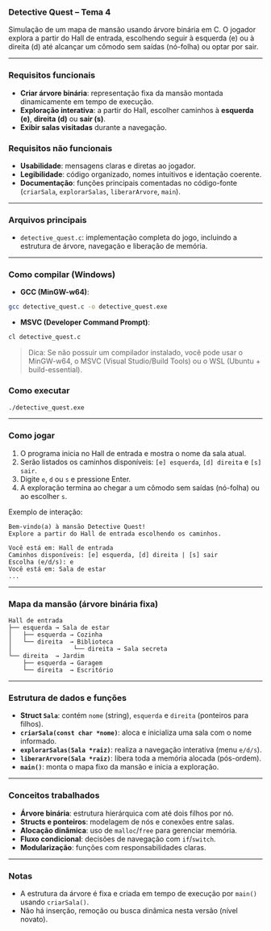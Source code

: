### Detective Quest – Tema 4

Simulação de um mapa de mansão usando árvore binária em C. O jogador explora a partir do Hall de entrada, escolhendo seguir à esquerda (e) ou à direita (d) até alcançar um cômodo sem saídas (nó-folha) ou optar por sair.

---

### Requisitos funcionais

- **Criar árvore binária**: representação fixa da mansão montada dinamicamente em tempo de execução.
- **Exploração interativa**: a partir do Hall, escolher caminhos à **esquerda (e)**, **direita (d)** ou **sair (s)**.
- **Exibir salas visitadas** durante a navegação.

### Requisitos não funcionais

- **Usabilidade**: mensagens claras e diretas ao jogador.
- **Legibilidade**: código organizado, nomes intuitivos e identação coerente.
- **Documentação**: funções principais comentadas no código-fonte (`criarSala`, `explorarSalas`, `liberarArvore`, `main`).

---

### Arquivos principais

- `detective_quest.c`: implementação completa do jogo, incluindo a estrutura de árvore, navegação e liberação de memória.

---

### Como compilar (Windows)

- **GCC (MinGW-w64)**:
```bash
gcc detective_quest.c -o detective_quest.exe
```

- **MSVC (Developer Command Prompt)**:
```bash
cl detective_quest.c
```

> Dica: Se não possuir um compilador instalado, você pode usar o MinGW-w64, o MSVC (Visual Studio/Build Tools) ou o WSL (Ubuntu + build-essential).

### Como executar

```bash
./detective_quest.exe
```

---

### Como jogar

1. O programa inicia no Hall de entrada e mostra o nome da sala atual.
2. Serão listados os caminhos disponíveis: `[e] esquerda`, `[d] direita` e `[s] sair`.
3. Digite `e`, `d` ou `s` e pressione Enter.
4. A exploração termina ao chegar a um cômodo sem saídas (nó-folha) ou ao escolher `s`.

Exemplo de interação:
```
Bem-vindo(a) à mansão Detective Quest!
Explore a partir do Hall de entrada escolhendo os caminhos.

Você está em: Hall de entrada
Caminhos disponíveis: [e] esquerda, [d] direita | [s] sair
Escolha (e/d/s): e
Você está em: Sala de estar
...
```

---

### Mapa da mansão (árvore binária fixa)

```
Hall de entrada
├── esquerda → Sala de estar
│   ├── esquerda → Cozinha
│   └── direita  → Biblioteca
│                 └── direita → Sala secreta
└── direita  → Jardim
    ├── esquerda → Garagem
    └── direita  → Escritório
```

---

### Estrutura de dados e funções

- **Struct `Sala`**: contém `nome` (string), `esquerda` e `direita` (ponteiros para filhos).
- **`criarSala(const char *nome)`**: aloca e inicializa uma sala com o nome informado.
- **`explorarSalas(Sala *raiz)`**: realiza a navegação interativa (menu `e/d/s`).
- **`liberarArvore(Sala *raiz)`**: libera toda a memória alocada (pós-ordem).
- **`main()`**: monta o mapa fixo da mansão e inicia a exploração.

---

### Conceitos trabalhados

- **Árvore binária**: estrutura hierárquica com até dois filhos por nó.
- **Structs e ponteiros**: modelagem de nós e conexões entre salas.
- **Alocação dinâmica**: uso de `malloc`/`free` para gerenciar memória.
- **Fluxo condicional**: decisões de navegação com `if`/`switch`.
- **Modularização**: funções com responsabilidades claras.

---

### Notas

- A estrutura da árvore é fixa e criada em tempo de execução por `main()` usando `criarSala()`.
- Não há inserção, remoção ou busca dinâmica nesta versão (nível novato).


#
